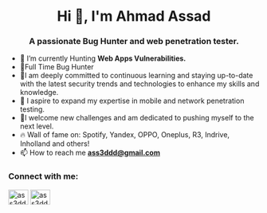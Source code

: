<h1 align="center">Hi 👋, I'm Ahmad Assad</h1>
<h3 align="center">A passionate Bug Hunter and web penetration tester.</h3>

- 🌱 I’m currently Hunting **Web Apps Vulnerabilities.**
- 🌱Full Time Bug Hunter
- 🌱I am deeply committed to continuous learning and staying up-to-date with the latest security trends and technologies to enhance my 
     skills and knowledge.
- 🌱 I aspire to expand my expertise in mobile and network penetration testing.
- 🌱I welcome new challenges and am dedicated to pushing myself to the next level.
- 🔥 Wall of fame on: Spotify, Yandex, OPPO, Oneplus, R3, Indrive, Inholland and others!
- 📫 How to reach me **ass3ddd@gmail.com**

<h3 align="left">Connect with me:</h3>
<p align="left">
<a href="https://linkedin.com/in/asaad0x" target="blank"><img align="center" src="https://raw.githubusercontent.com/rahuldkjain/github-profile-readme-generator/master/src/images/icons/Social/linked-in-alt.svg" alt="ass3ddd" height="30" width="40" /></a>
<a href="https://fb.com/asaad0x" target="blank"><img align="center" src="https://raw.githubusercontent.com/rahuldkjain/github-profile-readme-generator/master/src/images/icons/Social/facebook.svg" alt="ass3ddd" height="30" width="40" /></a>
</p>
